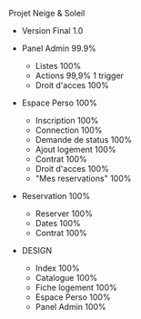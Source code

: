 Projet Neige & Soleil
  - Version Final 1.0
  
 
 - Panel Admin 99.9%
    - Listes 100%
    - Actions 99,9% 1 trigger
    - Droit d'acces 100%
 - Espace Perso 100%
    - Inscription 100%
    - Connection 100%
    - Demande de status 100%
    - Ajout logement 100%
    - Contrat 100%  
    - Droit d'acces 100%
    - "Mes reservations" 100%
 - Reservation 100%
    - Reserver 100%
    - Dates 100%
    - Contrat 100%
 - DESIGN
    - Index 100%
    - Catalogue 100%
    - Fiche logement 100%
    - Espace Perso 100%
    - Panel Admin 100%
